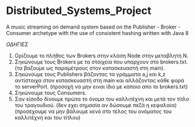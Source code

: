 # Distributed_Systems_Project
A music streaming on demand system based on the Publisher - Broker - Consumer archetype with the use of consistent hashing written with Java 8


*ΟΔΗΓΙΕΣ*

1. Ορίζουμε το πλήθος των Brokers στην κλάση Node στην μεταβλητή N.
2. Σηκώνουμε τους Brokers με τα στοιχεία που υπαρχουν στο brokers.txt.
(τα βαζουμε ως παραμέτρους στον κατασκευαστή στη main).
3. Σηκώνουμε τους Publishers βάζοντας τα γράμματα a,j και k,z αντίστοιχα στον κατασκευαστή στη main και αλλάζοντας κάθε φορά το serverPort.
(προσοχή να μην ειναι ίδιο με κάποιο απο το brokers.txt) 
4. Σηκώνουμε τους Consumers.
5. Σαν είσοδο δίνουμε πρώτα το όνομα του καλλιτέχνη και μετά τον τίτλο του τραγουδιού.
(δεν εχει σημασία αν δώσουμε πεζά η κεφαλαία)
(προσέχουμε να μην βάλουμε κενό στο τέλος του ονόματος του καλλιτέχνη και του τίτλου)
